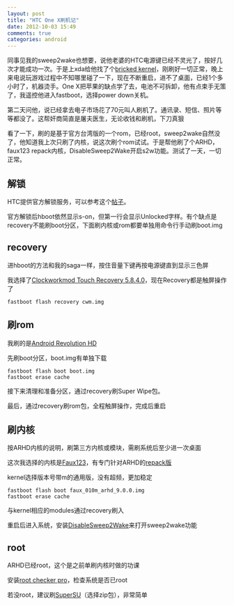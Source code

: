 ```yaml
---
layout: post
title: "HTC One X刷机记"
date: 2012-10-03 15:49
comments: true
categories: android
---
```


同事见我的sweep2wake也想要，说他老婆的HTC电源键已经不灵光了，按好几次才能成功一次。于是上xda给他找了个[bricked kernel](http://forum.xda-developers.com/showthread.php?t=1643692)，刚刷好一切正常，晚上来电说玩游戏过程中不知哪里碰了一下，现在不断重启，进不了桌面，已经1个多小时了，机器烫手。One X把苹果的缺点学了去，电池不可拆卸，他有点束手无策了，我遥控他进入fastboot，选择power down关机。

第二天问他，说已经拿去电子市场花了70元叫人刷机了。通讯录、短信、照片等等都没了。这帮奸商简直是屠夫医生，无论收钱和刷机，下刀真狠

看了一下，刷的是基于官方台湾版的一个rom，已经root，sweep2wake自然没了，他知道我上次只刷了内核，说这次刷个rom试试。于是帮他刷了个ARHD，faux123 repack内核，DisableSweep2Wake开启s2w功能。测试了一天，一切正常。

<!--more-->

## 解锁

HTC提供官方解锁服务，可以参考这个[帖子](http://forum.xda-developers.com/showthread.php?t=1592355)。

官方解锁后hboot依然显示s-on，但第一行会显示Unlocked字样。有个缺点是recovery不能刷boot分区，下面刷内核或rom都要单独用命令行手动刷boot.img

## recovery

进hboot的方法和我的saga一样，按住音量下键再按电源键直到显示三色屏

我选择了[Clockworkmod Touch Recovery 5.8.4.0](http://forum.xda-developers.com/showthread.php?t=1594819)，现在Recovery都是触屏操作了

```
fastboot flash recovery cwm.img
```

## 刷rom

我刷的是[Android Revolution HD](http://forum.xda-developers.com/showthread.php?t=1562603)

先刷boot分区，boot.img有单独下载

```
fastboot flash boot boot.img
fastboot erase cache
```

接下来清理和准备分区，通过recovery刷Super Wipe包。

最后，通过recovery刷rom包，全程触屏操作，完成后重启

## 刷内核

按ARHD内核的说明，刷第三方内核或模块，需刷系统后至少进一次桌面

这次我选择的内核是[Faux123](http://forum.xda-developers.com/showthread.php?t=1647993)，有专门针对ARHD的[repack版](http://forum.xda-developers.com/showthread.php?t=1654982)

kernel选择版本号带m的通用版，没有超频，更加稳定

```
fastboot flash boot faux_010m_arhd_9.0.0.img
fastboot erase cache
```

与kernel相应的modules通过recovery刷入

重启后进入系统，安装[DisableSweep2Wake](http://forum.xda-developers.com/showthread.php?t=1736258&highlight=sweep2wake)来打开sweep2wake功能

## root

ARHD已经root，这个是之前单刷内核时做的功课

安装[root checker pro](https://play.google.com/store/apps/details?id=com.joeykrim.rootcheckp)，检查系统是否已root

若没root，建议刷[SuperSU](http://forum.xda-developers.com/showthread.php?t=1538053)（选择zip包），非常简单

